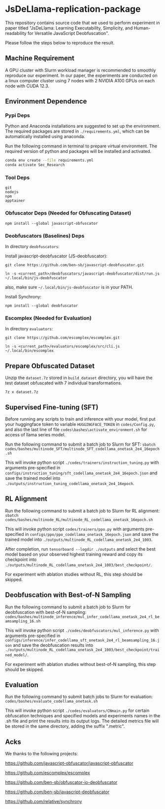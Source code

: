 # JsDeLlama-replication-package
This repository contains source code that we used to perform experiment in paper titled "JsDeLlama: Learning Executability, Simplicity, and Human-readability for Versatile JavaScript Deobfuscation".

Please follow the steps below to reproduce the result.

## Machine Requirement
A GPU cluster with Slurm workload manager is recommended to smoothly reproduce our experiment. In our paper, the experiments are conducted on a linux computer cluster using 7 nodes with 2 NVIDIA A100 GPUs on each node with CUDA 12.3.

## Environment Dependence

### Pypi Deps
Python and Anaconda installations are suggested to set up the environment. The required packages are stored in `./requirements.yml`, which can be automatically installed using anaconda. 

Run the following command in terminal to prepare virtual environment. The required version of python and packages will be installed and activated.
```bash
conda env create --file requirements.yml
conda activate Sec_Research
```

### Tool Deps
```
git
nodejs
npm
apptainer
```

### Obfuscator Deps (Needed for Obfuscating Dataset)

`npm install --global javascript-obfuscator`

### Deobfuscators (Baselines) Deps

In directory `deobfuscators`: 

Install javascript-deobfuscator (JS-deobfuscator):

`git clone https://github.com/ben-sb/javascript-deobfuscator.git`

`ln -s <current_path>/deobfuscators/javascript-deobfuscator/dist/run.js ~/.local/bin/js-deobfuscator` 

also, make sure `~/.local/bin/js-deobfuscator` is in your PATH.

Install Synchrony:

`npm install --global deobfuscator`


### Escomplex (Needed for Evaluation)

In directory `evaluators`: 

`git clone https://github.com/escomplex/escomplex.git`

`ln -s <current_path>/evaluators/escomplex/src/cli.js ~/.local/bin/escomplex` 

## Prepare Obfuscated Dataset

Unzip the `dataset.7z` stored in `build_dataset` directory, you will have the test dataset obfuscated with 7 individual transformations. 

`7z x dataset.7z`

## Supervised Fine-tuning (SFT)
Before running any scripts to train and inference with your model, first put your huggingface token to variable `HUGGINGFACE_TOKEN` in `codes/Config.py`, and also the last line of file `codes\bashes\activate_environment.sh` for access of llama series model.

Run the following command to submit a batch job to Slurm for SFT:
`sbatch codes/bashes/multinode_SFT/multinode_SFT_codellama_onetask_2e4_16epoch.sh`

This will invoke python script `./codes/trainers/instruction_tuning.py` with arguments pre-specified in `configs/instruction_tuning/sft_codellama_onetask_2e4_16epoch.json` and save the trained model into `./outputs/instruction_tuning_codellama_onetask_2e4_16epoch`.

## RL Alignment
Run the following command to submit a batch job to Slurm for RL alignment:
`sbatch codes/bashes/multinode_RL/multinode_RL_codellama_onetask_16epoch.sh`

This will invoke python script `codes/trainers/ppo.py` with arguments pre-specified in `configs/ppo/ppo_codellama_onetask_16epoch.json` and save the trained model into `./outputs/multinode_RL_codellama_onetask_2e4_1003`.

After completion, run `tensorboard --logdir ./outputs` and select the best model based on your observed highest training reward and copy its checkpoint into `./outputs/multinode_RL_codellama_onetask_2e4_1003/best_checkpoint/`.

For experiment with ablation studies without RL, this step should be skipped.

## Deobfuscation with Best-of-N Sampling

Run the following command to submit a batch job to Slurm for deobfuscation with best-of-N sampling:
`codes/bashes/multinode_inference/mul_infer_codellama_onetask_2e4_rl_beamsampling_16.sh`

This will invoke python script `./codes/deobfuscators/mul_inference.py` with arguments pre-specified in `configs/inference/infer_codellama_sft_onetask_2e4_rl_beamsampling_16.json` and save the deobfuscation results into `./outputs/multinode_RL_codellama_onetask_2e4_1003/best_checkpoint/trained_model/`.

For experiment with ablation studies without best-of-N sampling, this step should be skipped.

## Evaluation

Run the following command to submit batch jobs to Slurm for evaluation:
`codes/bashes/evaluate_codellama_onetask.sh`

This will invoke python script `./codes/evaluators/CNmain.py` for certain obfuscation techniques and specified models and experiments names in the .sh file and print the results into its output logs. The detailed metrics file will be stored in the same directory, adding the suffix ".metric".


## Acks

We thanks to the following projects:

https://github.com/javascript-obfuscator/javascript-obfuscator

https://github.com/escomplex/escomplex

https://github.com/ben-sb/obfuscator-io-deobfuscator

https://github.com/ben-sb/javascript-deobfuscator

https://github.com/relative/synchrony
